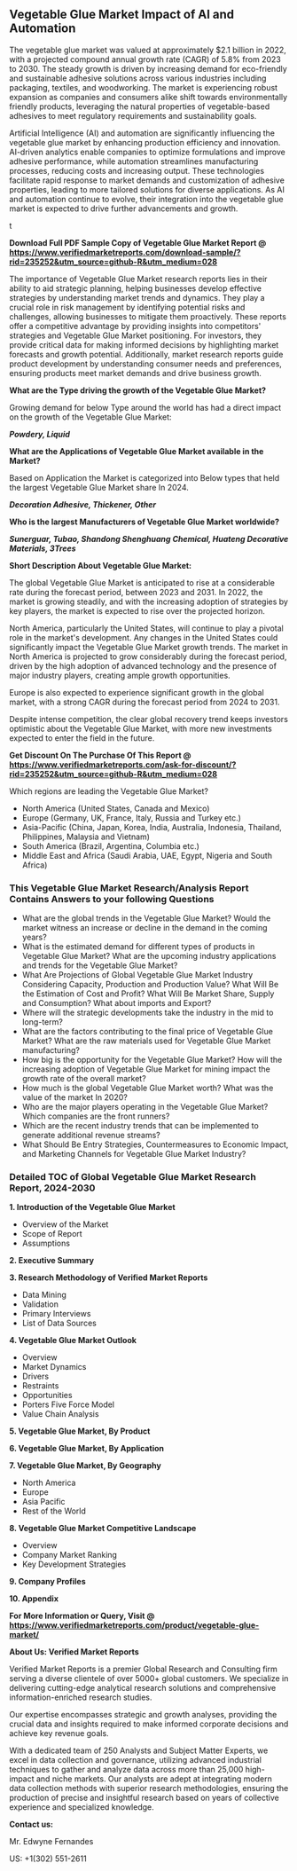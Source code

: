 <h2>Vegetable Glue Market Impact of AI and Automation</h2><p>The vegetable glue market was valued at approximately $2.1 billion in 2022, with a projected compound annual growth rate (CAGR) of 5.8% from 2023 to 2030. The steady growth is driven by increasing demand for eco-friendly and sustainable adhesive solutions across various industries including packaging, textiles, and woodworking. The market is experiencing robust expansion as companies and consumers alike shift towards environmentally friendly products, leveraging the natural properties of vegetable-based adhesives to meet regulatory requirements and sustainability goals.</p><p>Artificial Intelligence (AI) and automation are significantly influencing the vegetable glue market by enhancing production efficiency and innovation. AI-driven analytics enable companies to optimize formulations and improve adhesive performance, while automation streamlines manufacturing processes, reducing costs and increasing output. These technologies facilitate rapid response to market demands and customization of adhesive properties, leading to more tailored solutions for diverse applications. As AI and automation continue to evolve, their integration into the vegetable glue market is expected to drive further advancements and growth.</p>t</p><p id="" class=""><strong>Download Full PDF Sample Copy of Vegetable Glue Market Report @ <a href="https://www.verifiedmarketreports.com/download-sample/?rid=235252&utm_source=github-R&utm_medium=028" target="_blank">https://www.verifiedmarketreports.com/download-sample/?rid=235252&utm_source=github-R&utm_medium=028</a></strong></p><p>The importance of&nbsp;Vegetable Glue Market research reports lies in their ability to aid strategic planning, helping businesses develop effective strategies by understanding market trends and dynamics. They play a crucial role in risk management by identifying potential risks and challenges, allowing businesses to mitigate them proactively. These reports offer a competitive advantage by providing insights into competitors' strategies and Vegetable Glue Market positioning. For investors, they provide critical data for making informed decisions by highlighting market forecasts and growth potential. Additionally, market research reports guide product development by understanding consumer needs and preferences, ensuring products meet market demands and drive business growth.</p><p><strong>What are the&nbsp;Type driving the growth of the Vegetable Glue Market?</strong></p><p id="" class="">Growing demand for below Type around the world has had a direct impact on the growth of the Vegetable Glue Market:</p><em><strong>Powdery, Liquid</strong></em></p><strong>What are the&nbsp;Applications&nbsp;of Vegetable Glue Market available in the Market?</strong></p><p id="" class="">Based on Application the Market is categorized into Below types that held the largest Vegetable Glue Market share In 2024.</p><em><strong>Decoration Adhesive, Thickener, Other</strong></em></p><strong>Who is the largest Manufacturers of Vegetable Glue Market worldwide?</strong></p><p><em><strong>Sunerguar, Tubao, Shandong Shenghuang Chemical, Huateng Decorative Materials, 3Trees</strong></em></p><p id="" class=""><strong>Short Description About Vegetable Glue Market:</strong></p><p>The global Vegetable Glue Market is anticipated to rise at a considerable rate during the forecast period, between 2023 and 2031. In 2022, the market is growing steadily, and with the increasing adoption of strategies by key players, the market is expected to rise over the projected horizon.</p><p>North America, particularly the United States, will continue to play a pivotal role in the market's development. Any changes in the United States could significantly impact the Vegetable Glue Market growth trends. The market in North America is projected to grow considerably during the forecast period, driven by the high adoption of advanced technology and the presence of major industry players, creating ample growth opportunities.</p><p>Europe is also expected to experience significant growth in the global market, with a strong CAGR during the forecast period from 2024 to 2031.</p><p>Despite intense competition, the clear global recovery trend keeps investors optimistic about the Vegetable Glue Market, with more new investments expected to enter the field in the future.</p><p id="" class=""><strong>Get Discount On The Purchase Of This Report @ <a href="https://www.verifiedmarketreports.com/ask-for-discount/?rid=235252&utm_source=github-R&utm_medium=028" target="_blank">https://www.verifiedmarketreports.com/ask-for-discount/?rid=235252&utm_source=github-R&utm_medium=028</a></strong></p>Which regions are leading the Vegetable Glue Market?</p><ul><li>North America (United States, Canada and Mexico)</li><li>Europe (Germany, UK, France, Italy, Russia and Turkey etc.)</li><li>Asia-Pacific (China, Japan, Korea, India, Australia, Indonesia, Thailand, Philippines, Malaysia and Vietnam)</li><li>South America (Brazil, Argentina, Columbia etc.)</li><li>Middle East and Africa (Saudi Arabia, UAE, Egypt, Nigeria and South Africa)</li></ul><h3 id="" class="">This Vegetable Glue Market Research/Analysis Report Contains Answers to your following Questions</h3><ul><li>What are the global trends in the Vegetable Glue Market? Would the market witness an increase or decline in the demand in the coming years?</li><li>What is the estimated demand for different types of products in Vegetable Glue Market? What are the upcoming industry applications and trends for the Vegetable Glue Market?</li><li>What Are Projections of Global Vegetable Glue Market Industry Considering Capacity, Production and Production Value? What Will Be the Estimation of Cost and Profit? What Will Be Market Share, Supply and Consumption? What about imports and Export?</li><li>Where will the strategic developments take the industry in the mid to long-term?</li><li>What are the factors contributing to the final price of Vegetable Glue Market? What are the raw materials used for Vegetable Glue Market manufacturing?</li><li>How big is the opportunity for the Vegetable Glue Market? How will the increasing adoption of Vegetable Glue Market for mining impact the growth rate of the overall market?</li><li>How much is the global Vegetable Glue Market worth? What was the value of the market In 2020?</li><li>Who are the major players operating in the Vegetable Glue Market? Which companies are the front runners?</li><li>Which are the recent industry trends that can be implemented to generate additional revenue streams?</li><li>What Should Be Entry Strategies, Countermeasures to Economic Impact, and Marketing Channels for Vegetable Glue Market Industry?</li></ul><h3 id="" class="">Detailed TOC of Global Vegetable Glue Market Research Report, 2024-2030</h3><p id="" class=""><strong>1. Introduction of the Vegetable Glue Market</strong></p><ul><li>Overview of the Market</li><li>Scope of Report</li><li>Assumptions</li></ul><p id="" class=""><strong>2. Executive Summary</strong></p><p id="" class=""><strong>3. Research Methodology of Verified Market Reports</strong></p><ul><li>Data Mining</li><li>Validation</li><li>Primary Interviews</li><li>List of Data Sources</li></ul><p id="" class=""><strong>4. Vegetable Glue Market Outlook</strong></p><ul><li>Overview</li><li>Market Dynamics</li><li>Drivers</li><li>Restraints</li><li>Opportunities</li><li>Porters Five Force Model</li><li>Value Chain Analysis</li></ul><p id="" class=""><strong>5. Vegetable Glue Market, By Product</strong></p><p id="" class=""><strong>6. Vegetable Glue Market, By Application</strong></p><p id="" class=""><strong>7. Vegetable Glue Market, By Geography</strong></p><ul><li>North America</li><li>Europe</li><li>Asia Pacific</li><li>Rest of the World</li></ul><p id="" class=""><strong>8. Vegetable Glue Market Competitive Landscape</strong></p><ul><li>Overview</li><li>Company Market Ranking</li><li>Key Development Strategies</li></ul><p id="" class=""><strong>9. Company Profiles</strong></p><p id="" class=""><strong>10. Appendix</strong></p><p id="" class=""><strong>For More Information or Query, Visit @ <a href="https://www.verifiedmarketreports.com/product/vegetable-glue-market/" target="_blank">https://www.verifiedmarketreports.com/product/vegetable-glue-market/</a></strong></p><p id="" class=""><strong>About Us: Verified Market Reports</strong></p><p id="" class="">Verified Market Reports is a premier Global Research and Consulting firm serving a diverse clientele of over 5000+ global customers. We specialize in delivering cutting-edge analytical research solutions and comprehensive information-enriched research studies.</p><p id="" class="">Our expertise encompasses strategic and growth analyses, providing the crucial data and insights required to make informed corporate decisions and achieve key revenue goals.</p><p id="" class="">With a dedicated team of 250 Analysts and Subject Matter Experts, we excel in data collection and governance, utilizing advanced industrial techniques to gather and analyze data across more than 25,000 high-impact and niche markets. Our analysts are adept at integrating modern data collection methods with superior research methodologies, ensuring the production of precise and insightful research based on years of collective experience and specialized knowledge.</p><p id="" class=""><strong>Contact us:</strong></p><p id="" class="">Mr. Edwyne Fernandes</p><p id="" class="">US: +1(302) 551-2611</p>